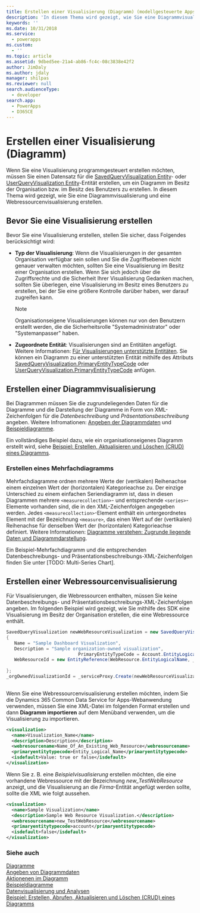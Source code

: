 ```yaml
---
title: Erstellen einer Visualisierung (Diagramm) (modellgesteuerte Apps) | Microsoft Docs
description: 'In diesem Thema wird gezeigt, wie Sie eine Diagrammvisualisierung und eine Webressourcenvisualisierung erstellen.'
keywords: ''
ms.date: 10/31/2018
ms.service:
  - powerapps
ms.custom:
  - ''
ms.topic: article
ms.assetid: 9dbed5ee-21a4-ab86-fc4c-08c3838e42f2
author: JimDaly
ms.author: jdaly
manager: shilpas
ms.reviewer: null
search.audienceType:
  - developer
search.app:
  - PowerApps
  - D365CE
---
```


# <a name="create-a-visualization-chart"></a>Erstellen einer Visualisierung (Diagramm)

<!-- https://docs.microsoft.com/en-us/dynamics365/customer-engagement/developer/customize-dev/create-visualization-chart -->

Wenn Sie eine Visualisierung programmgesteuert erstellen möchten, müssen Sie einen Datensatz für die [SavedQueryVisualization Entity](../common-data-service/reference/entities/savedqueryvisualization.md)- oder [UserQueryVisualization Entity](../common-data-service/reference/entities/userqueryvisualization.md)-Entität erstellen, um ein Diagramm im Besitz der Organisation bzw. im Besitz des Benutzers zu erstellen. In diesem Thema wird gezeigt, wie Sie eine Diagrammvisualisierung und eine Webressourcenvisualisierung erstellen.  
  
<a name="Before"></a>   

## <a name="before-you-create-a-visualization"></a>Bevor Sie eine Visualisierung erstellen  

 Bevor Sie eine Visualisierung erstellen, stellen Sie sicher, dass Folgendes berücksichtigt wird:  
  
- **Typ der Visualisierung**: Wenn die Visualisierungen in der gesamten Organisation verfügbar sein sollen und Sie die Zugriffsebenen nicht genauer verwalten möchten, sollten Sie eine Visualisierung im Besitz einer Organisation erstellen. Wenn Sie sich jedoch über die Zugriffsrechte und die Sicherheit Ihrer Visualisierung Gedanken machen, sollten Sie überlegen, eine Visualisierung im Besitz eines Benutzers zu erstellen, bei der Sie eine größere Kontrolle darüber haben, wer darauf zugreifen kann.  
  
    > [!NOTE]
    >  Organisationseigene Visualisierungen können nur von den Benutzern erstellt werden, die die Sicherheitsrolle "Systemadministrator" oder "Systemanpasser" haben.  
  
- **Zugeordnete Entität**: Visualisierungen sind an Entitäten angefügt. Weitere Informationen: [Für Visualisierungen unterstützte Entitäten](view-data-with-visualizations-charts.md#SupportedVisualizationEntities). Sie können ein Diagramm zu einer unterstützten Entität mithilfe des Attributs [SavedQueryVisualization.PrimaryEntityTypeCode](../common-data-service/reference/entities/savedqueryvisualization.md#BKMK_PrimaryEntityTypeCode) oder [UserQueryVisualization.PrimaryEntityTypeCode](../common-data-service/reference/entities/userqueryvisualization.md#BKMK_PrimaryEntityTypeCode) anfügen.  
  
<a name="CreateChart"></a>   

## <a name="create-a-chart-visualization"></a>Erstellen einer Diagrammvisualisierung  

 Bei Diagrammen müssen Sie die zugrundeliegenden Daten für die Diagramme und die Darstellung der Diagramme in Form von XML-Zeichenfolgen für die *Datenbeschreibung* und *Präsentationsbeschreibung* angeben. Weitere Infromationen: [Angeben der Diagrammdaten](understand-charts-underlying-data-chart-representation.md) und [Beispieldiagramme](sample-charts.md).  
  
 Ein vollständiges Beispiel dazu, wie ein organisationseigenes Diagramm erstellt wird, siehe [Beispiel: Erstellen, Aktualisieren und Löschen (CRUD) eines Diagramms](/dynamics365/customer-engagement/developer/customize-dev/sample-create-retrieve-update-delete-chart).  <!-- TODO need to replace the link with powerapps -->
  
### <a name="create-a-multi-series-chart"></a>Erstellen eines Mehrfachdiagramms  

 Mehrfachdiagramme ordnen mehrere Werte der (vertikalen) Reihenachse einem einzelnen Wert der (horizontalen) Kategorieachse zu. Der einzige Unterschied zu einem einfachen Seriendiagramm ist, dass in diesen Diagrammen mehrere `<measurecollection>`- und entsprechende `<series>`-Elemente vorhanden sind, die in den XML-Zeichenfolgen angegeben werden. Jedes `<measurecollection>`-Element enthält ein untergeordnetes Element mit der Bezeichnung `<measure>`, das einen Wert auf der (vertikalen) Reihenachse für denselben Wert der (horizontalen) Kategorieachse definiert. Weitere Informationen: [Diagramme verstehen: Zugrunde liegende Daten und Diagrammdarstellung](understand-charts-underlying-data-chart-representation.md).  
  
 Ein Beispiel-Mehrfachdiagramm und die entsprechenden Datenbeschreibungs- und Präsentationsbeschreibungs-XML-Zeichenfolgen finden Sie unter [TODO: Multi-Series Chart]<!--(sample-charts.md#MultiSeriesChart)-->.
  
<a name="CreateWRVisualization"></a>   

## <a name="create-a-web-resource-visualization"></a>Erstellen einer Webressourcenvisualisierung  

 Für Visualisierungen, die Webressourcen enthalten, müssen Sie keine Datenbeschreibungs- und Präsentationsbeschreibungs-XML-Zeichenfolgen angeben. Im folgenden Beispiel wird gezeigt, wie Sie mithilfe des SDK eine Visualisierung im Besitz der Organisation erstellen, die eine Webressource enthält.  
  
```csharp  
SavedQueryVisualization newWebResourceVisualization = new SavedQueryVisualization()  
{  
   Name = "Sample Dashboard Visualization",  
   Description = "Sample organization-owned visualization",  
                           PrimaryEntityTypeCode = Account.EntityLogicalName,  
   WebResourceId = new EntityReference(WebResource.EntityLogicalName, _webResourceId))  
  
};  
_orgOwnedVisualizationId = _serviceProxy.Create(newWebResourceVisualization);  
  
```  
  
 Wenn Sie eine Webressourcenvisualisierung erstellen möchten, indem Sie die Dynamics 365 Common Data Service for Apps-Webanwendung verwenden, müssen Sie eine XML-Datei im folgenden Format erstellen und dann **Diagramm importieren** auf dem Menüband verwenden, um die Visualisierung zu importieren.  
  
```xml  
<visualization>  
  <name>Visualization_Name</name>  
  <description>Description</description>  
  <webresourcename>Name_Of_An_Existing_Web_Resource</webresourcename>  
  <primaryentitytypecode>Entity_Logical_Name</primaryentitytypecode>  
  <isdefault>Value: true or false</isdefault>  
</visualization>  
```  
  
 Wenn Sie z. B. eine *Beispielvisualisierung* erstellen möchten, die eine vorhandene Webressource mit der Bezeichnung *new_TestWebResource* anzeigt, und die Visualisierung an die *Firma*-Entität angefügt werden sollte, sollte die XML wie folgt aussehen.  
  
```xml  
<visualization>  
  <name>Sample Visualization</name>  
  <description>Sample Web Resource Visualization.</description>  
  <webresourcename>new_TestWebResource</webresourcename>  
  <primaryentitytypecode>account</primaryentitytypecode>  
  <isdefault>false</isdefault>  
</visualization>  
```  
  
### <a name="see-also"></a>Siehe auch  
 [Diagramme](view-data-with-visualizations-charts.md)   
 [Angeben von Diagrammdaten](understand-charts-underlying-data-chart-representation.md)   
 [Aktionenen im Diagramm](actions-visualizations-charts.md)   
 [Beispieldiagramme](sample-charts.md)   
 [Datenvisualisierung und Analysen](customize-visualizations-dashboards.md)   
 [Beispiel: Erstellen, Abrufen, Aktualisieren und Löschen (CRUD) eines Diagramms](/dynamics365/customer-engagement/developer/customize-dev/sample-create-retrieve-update-delete-chart) <!-- TODO need to replace the link with powerapps -->